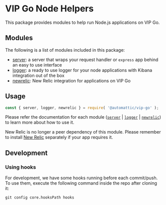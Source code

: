 # VIP Go Node Helpers

This package provides modules to help run Node.js applications on VIP Go.

## Modules

The following is a list of modules included in this package:

+ [server](https://github.com/Automattic/vip-go-node/tree/master/src/server): a server that wraps your request handler or `express` app behind an easy to use interface
+ [logger](https://github.com/Automattic/vip-go-node/tree/master/src/logger): a ready to use logger for your node applications with Kibana integration out of the box
+ [newrelic](https://github.com/Automattic/vip-go-node/tree/master/src/newrelic): New Relic integration for applications on VIP Go

## Usage

``` js
const { server, logger, newrelic } = require( '@automattic/vip-go' );
```

Please refer the documentation for each module ([`server`](https://github.com/Automattic/vip-go-node/blob/master/src/server/README.md) | [`logger`](https://github.com/Automattic/vip-go-node/blob/master/src/logger/README.md) | [`newrelic`](https://github.com/Automattic/vip-go-node/blob/master/src/newrelic/README.md)) to learn more about how to use it.

New Relic is no longer a peer dependency of this module. Please remember to install [New Relic](https://docs.newrelic.com/docs/agents/manage-apm-agents/installation/install-agent) separately if your app requires it.

## Development

### Using hooks

For development, we have some hooks running before each commit/push. To use them, execute the following command inside the repo after cloning it:

```
git config core.hooksPath hooks
```
